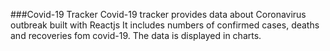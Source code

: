 ###Covid-19 Tracker
Covid-19 tracker provides data about Coronavirus outbreak built with Reactjs
It includes numbers of confirmed cases, deaths and recoveries fom covid-19. The data is displayed in charts. 
